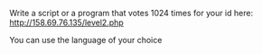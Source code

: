 Write a script or a program that votes 1024 times for your id here: http://158.69.76.135/level2.php

You can use the language of your choice